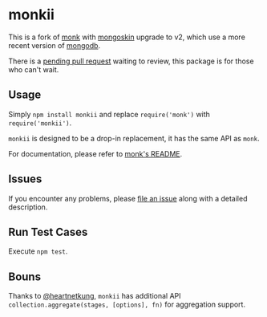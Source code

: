 # monkii

This is a fork of [monk](https://github.com/Automattic/monk) with [mongoskin](https://github.com/kissjs/node-mongoskin) upgrade to v2, which use a more recent version of [mongodb](https://github.com/mongodb/node-mongodb-native).

There is a [pending pull request](https://github.com/Automattic/monk/pull/119) waiting to review, this package is for those who can't wait.

## Usage

Simply `npm install monkii` and replace `require('monk')` with `require('monkii')`.

`monkii` is designed to be a drop-in replacement, it has the same API as `monk`.

For documentation, please refer to [monk's README](https://github.com/Automattic/monk/blob/master/README.md).

## Issues

If you encounter any problems, please [file an issue](https://github.com/ratson/monkii/issues) along with a detailed description.

## Run Test Cases

Execute `npm test`.

## Bouns

Thanks to [@heartnetkung](https://github.com/heartnetkung), `monkii` has additional API `collection.aggregate(stages, [options], fn)` for aggregation support.
